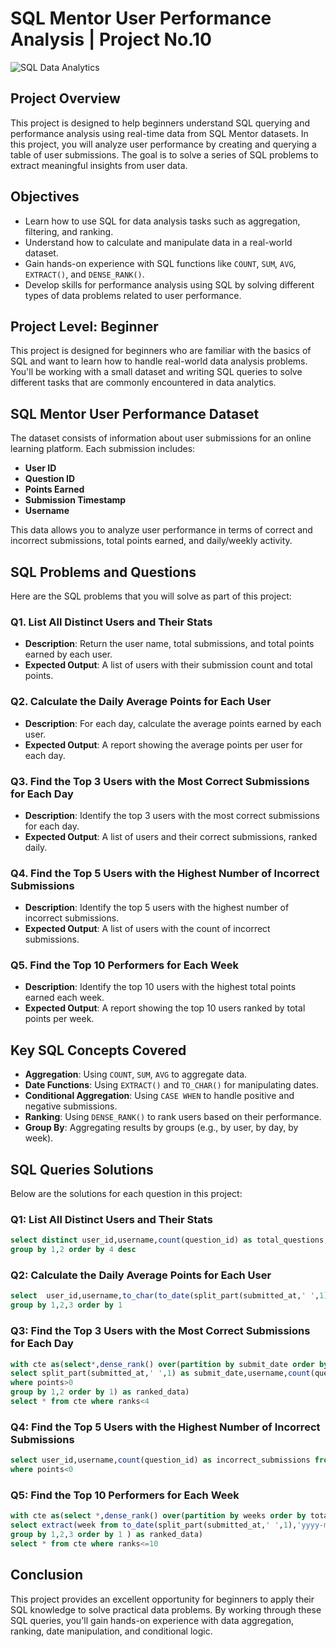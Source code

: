 # SQL Mentor User Performance Analysis | Project No.10

![SQL Data Analytics](https://github.com/najirh/sql-project-10---sql-mentor-datasets/blob/main/Unknown-5.jpg)

## Project Overview

This project is designed to help beginners understand SQL querying and performance analysis using real-time data from SQL Mentor datasets. In this project, you will analyze user performance by creating and querying a table of user submissions. The goal is to solve a series of SQL problems to extract meaningful insights from user data.

## Objectives

- Learn how to use SQL for data analysis tasks such as aggregation, filtering, and ranking.
- Understand how to calculate and manipulate data in a real-world dataset.
- Gain hands-on experience with SQL functions like `COUNT`, `SUM`, `AVG`, `EXTRACT()`, and `DENSE_RANK()`.
- Develop skills for performance analysis using SQL by solving different types of data problems related to user performance.

## Project Level: Beginner

This project is designed for beginners who are familiar with the basics of SQL and want to learn how to handle real-world data analysis problems. You'll be working with a small dataset and writing SQL queries to solve different tasks that are commonly encountered in data analytics.

## SQL Mentor User Performance Dataset

The dataset consists of information about user submissions for an online learning platform. Each submission includes:
- **User ID**
- **Question ID**
- **Points Earned**
- **Submission Timestamp**
- **Username**

This data allows you to analyze user performance in terms of correct and incorrect submissions, total points earned, and daily/weekly activity.

## SQL Problems and Questions

Here are the SQL problems that you will solve as part of this project:

### Q1. List All Distinct Users and Their Stats
- **Description**: Return the user name, total submissions, and total points earned by each user.
- **Expected Output**: A list of users with their submission count and total points.

### Q2. Calculate the Daily Average Points for Each User
- **Description**: For each day, calculate the average points earned by each user.
- **Expected Output**: A report showing the average points per user for each day.

### Q3. Find the Top 3 Users with the Most Correct Submissions for Each Day
- **Description**: Identify the top 3 users with the most correct submissions for each day.
- **Expected Output**: A list of users and their correct submissions, ranked daily.

### Q4. Find the Top 5 Users with the Highest Number of Incorrect Submissions
- **Description**: Identify the top 5 users with the highest number of incorrect submissions.
- **Expected Output**: A list of users with the count of incorrect submissions.

### Q5. Find the Top 10 Performers for Each Week
- **Description**: Identify the top 10 users with the highest total points earned each week.
- **Expected Output**: A report showing the top 10 users ranked by total points per week.

## Key SQL Concepts Covered

- **Aggregation**: Using `COUNT`, `SUM`, `AVG` to aggregate data.
- **Date Functions**: Using `EXTRACT()` and `TO_CHAR()` for manipulating dates.
- **Conditional Aggregation**: Using `CASE WHEN` to handle positive and negative submissions.
- **Ranking**: Using `DENSE_RANK()` to rank users based on their performance.
- **Group By**: Aggregating results by groups (e.g., by user, by day, by week).

## SQL Queries Solutions

Below are the solutions for each question in this project:

### Q1: List All Distinct Users and Their Stats
```sql
select distinct user_id,username,count(question_id) as total_questions,sum(points) as total_points from user_data
group by 1,2 order by 4 desc
```

### Q2: Calculate the Daily Average Points for Each User
```sql
select  user_id,username,to_char(to_date(split_part(submitted_at,' ',1),'yyy-mm-dd'),'DD-MM') as days,round(avg(points)::numeric,2) as daily_average_points from user_data
group by 1,2,3 order by 1
```

### Q3: Find the Top 3 Users with the Most Correct Submissions for Each Day
```sql
with cte as(select*,dense_rank() over(partition by submit_date order by correct_count desc) as ranks from(
select split_part(submitted_at,' ',1) as submit_date,username,count(question_id) as correct_count from user_data
where points>0
group by 1,2 order by 1) as ranked_data)
select * from cte where ranks<4
```

### Q4: Find the Top 5 Users with the Highest Number of Incorrect Submissions
```sql
select user_id,username,count(question_id) as incorrect_submissions from user_data
where points<0
```

### Q5: Find the Top 10 Performers for Each Week
```sql
with cte as(select *,dense_rank() over(partition by weeks order by total_points desc) as ranks from(
select extract(week from to_date(split_part(submitted_at,' ',1),'yyyy-mm-dd')) as weeks,user_id,username,count(question_id) as total_submissions,sum(points) as total_points from user_data
group by 1,2,3 order by 1 ) as ranked_data)
select * from cte where ranks<=10
```

## Conclusion

This project provides an excellent opportunity for beginners to apply their SQL knowledge to solve practical data problems. By working through these SQL queries, you'll gain hands-on experience with data aggregation, ranking, date manipulation, and conditional logic.
